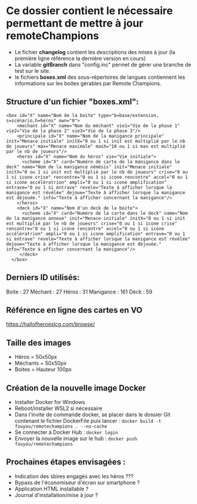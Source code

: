 # Ce dossier contient le nécessaire permettant de mettre à jour remoteChampions
- Le fichier **changelog** contient les descriptions des mises à jour (la première ligne référence la dernière version en cours)
- La variable **gitBranch** dans "config.inc" permet de gérer une branche de test sur le site.
- le fichiers **boxes.xml** des sous-répertoires de langues contiennent les informations sur les boites gérables par Remote Champions.

## Structure d'un fichier "boxes.xml":
```
<box id="X" name="Nom de la boite" type="b=base/extension, s=scénario,h=héros" own="0">
    <mechant id="X" name="Nom du méchant" vie1="Vie de la phase 1" vie2="Vie de la phase 2" vie3="Vie de la phase 3"/>
    <principale id="X" name="Nom de la manigance principale" init="Menace initiale" initX="0 ou 1 si init est multiplié par le nb de joueurs" max="Menace maximale" maxX="10 ou 1 si max est multiplié par le nb de joueurs"/>
    <heros id="X" name="Nom du héros" vie="Vie initiale">
      <scheme id="X" card="Numéro de carte de la manigance dans le deck" name="Nom de la manigance némésis" init="Menace initiale" initX="0 ou 1 si init est multiplié par le nb de joueurs" crise="0 ou 1 si icone crise" rencontre="0 ou 1 si icone rencontre" accel="0 ou 1 si icone accélératrion" ampli="0 ou 1 si icone amplification" entrave="0 ou 1 si entrave" revele="Texte à afficher lorsque la manigance est révélée" dejoue="Texte à afficher lorsque la manigance est déjouée." info="Texte à afficher concernant la manigance"/>
    </heros>
    <deck id="X" name="Nom d'un deck de la boite">
      <scheme id="X" card="Numéro de la carte dans le deck" name="Nom de la manigance annexe" init="Menace initiale" initX="0 ou 1 si init est multiplié par le nb de joueurs" crise="0 ou 1 si icone crise" rencontre="0 ou 1 si icone rencontre" accel="0 ou 1 si icone accélératrion" ampli="0 ou 1 si icone amplification" entrave="0 ou 1 si entrave" revele="Texte à afficher lorsque la manigance est révélée" dejoue="Texte à afficher lorsque la manigance est déjouée." info="Texte à afficher concernant la manigance"/>
     </deck>
  </box>
  ```

## Derniers ID utilisés:
Boite : 27
Méchant : 27
Héros : 31
Manigance : 161
Deck : 59


## Référence en ligne des cartes en VO
https://hallofheroeslcg.com/browse/

## Taille des images
- Héros = 50x50px
- Méchants = 50x50px
- Boites = Hauteur 100px

## Création de la nouvelle image Docker
- Installer Docker for Windows
- Reboot/installer WSL2 si nécessaire
- Dans l'invite de commande docker, se placer dans le dossier Git contenant le fichier DockerFile puis lancer :
    ```docker build -t fouyou/remotechampions . --no-cache```
- Se connecter à Docker Hub :
    ```docker login```
- Envoyer la nouvelle image sur le hub :
    ```docker push fouyou/remotechampions```

## Prochaines étapes envisagées :
- Indication des sbires engagés avec les héros ???
- Bypass de l'économiseur d'écran sur smartphone ?
- Application HTML installable ?
- Journal d'installation/mise à jour ?